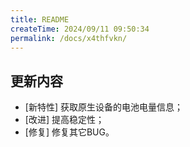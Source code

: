 ```yaml
---
title: README
createTime: 2024/09/11 09:50:34
permalink: /docs/x4thfvkn/
---
```

## 更新内容

* [新特性] 获取原生设备的电池电量信息；
* [改进] 提高稳定性；
* [修复] 修复其它BUG。